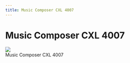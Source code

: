 ```yaml
---
title: Music Composer CXL 4007
---
```

# Music Composer CXL 4007  
  
![](attachments/MusicComposer_front+CXL+4007.jpg)  
Music Composer CXL 4007  
